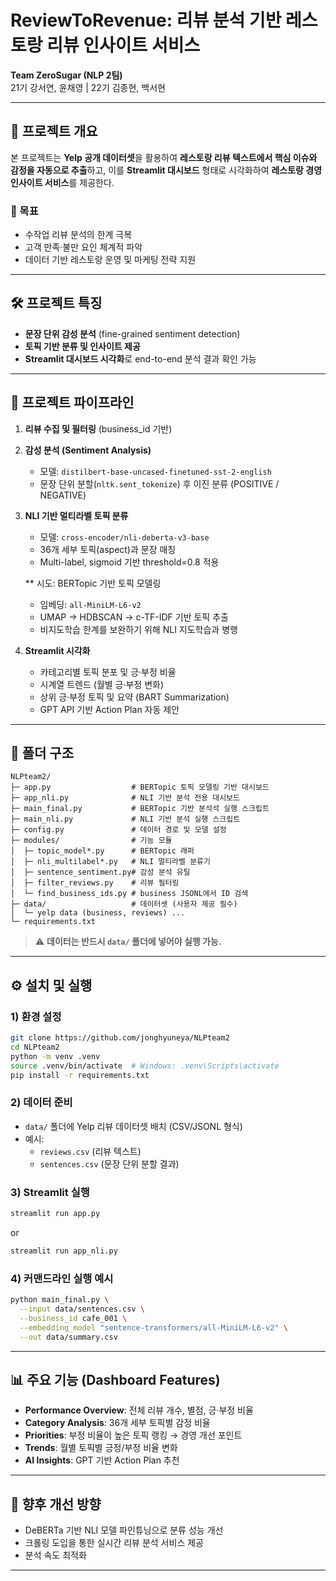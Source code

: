 # ReviewToRevenue: 리뷰 분석 기반 레스토랑 리뷰 인사이트 서비스

**Team ZeroSugar (NLP 2팀)**  
21기 강서연, 윤채영 | 22기 김종현, 백서현  

---

## 📌 프로젝트 개요

본 프로젝트는 **Yelp 공개 데이터셋**을 활용하여 **레스토랑 리뷰 텍스트에서 핵심 이슈와 감정을 자동으로 추출**하고, 이를 **Streamlit 대시보드** 형태로 시각화하여 **레스토랑 경영 인사이트 서비스**를 제공한다.  

### 🎯 목표
- 수작업 리뷰 분석의 한계 극복
- 고객 만족·불만 요인 체계적 파악
- 데이터 기반 레스토랑 운영 및 마케팅 전략 지원  

---

## 🛠 프로젝트 특징
- **문장 단위 감성 분석** (fine-grained sentiment detection)  
- **토픽 기반 분류 및 인사이트 제공**  
- **Streamlit 대시보드 시각화**로 end-to-end 분석 결과 확인 가능  

---

## 🔄 프로젝트 파이프라인

1. **리뷰 수집 및 필터링** (business_id 기반)  
2. **감성 분석 (Sentiment Analysis)**  
   - 모델: `distilbert-base-uncased-finetuned-sst-2-english`  
   - 문장 단위 분할(`nltk.sent_tokenize`) 후 이진 분류 (POSITIVE / NEGATIVE)  
3. **NLI 기반 멀티라벨 토픽 분류**  
   - 모델: `cross-encoder/nli-deberta-v3-base`  
   - 36개 세부 토픽(aspect)과 문장 매칭  
   - Multi-label, sigmoid 기반 threshold=0.8 적용  
   
   ** 시도: BERTopic 기반 토픽 모델링 
   - 임베딩: `all-MiniLM-L6-v2`  
   - UMAP → HDBSCAN → c-TF-IDF 기반 토픽 추출  
   - 비지도학습 한계를 보완하기 위해 NLI 지도학습과 병행  
4. **Streamlit 시각화**  
   - 카테고리별 토픽 분포 및 긍·부정 비율  
   - 시계열 트렌드 (월별 긍·부정 변화)  
   - 상위 긍·부정 토픽 및 요약 (BART Summarization)  
   - GPT API 기반 Action Plan 자동 제안  

---

## 📂 폴더 구조

```
NLPteam2/
├─ app.py                  # BERTopic 토픽 모델링 기반 대시보드
├─ app_nli.py              # NLI 기반 분석 전용 대시보드
├─ main_final.py           # BERTopic 기반 분석석 실행 스크립트
├─ main_nli.py             # NLI 기반 분석 실행 스크립트
├─ config.py               # 데이터 경로 및 모델 설정
├─ modules/                # 기능 모듈
│  ├─ topic_model*.py      # BERTopic 래퍼
│  ├─ nli_multilabel*.py   # NLI 멀티라벨 분류기
│  ├─ sentence_sentiment.py# 감성 분석 유틸
│  ├─ filter_reviews.py    # 리뷰 필터링
│  └─ find_business_ids.py # business JSONL에서 ID 검색
├─ data/                   # 데이터셋 (사용자 제공 필수)
│  └─ yelp data (business, reviews) ...
└─ requirements.txt
```

> ⚠️ **데이터는 반드시 `data/` 폴더에 넣어야 실행 가능.**

---

## ⚙️ 설치 및 실행

### 1) 환경 설정
```bash
git clone https://github.com/jonghyuneya/NLPteam2
cd NLPteam2
python -m venv .venv
source .venv/bin/activate  # Windows: .venv\Scripts\activate
pip install -r requirements.txt
```

### 2) 데이터 준비
- `data/` 폴더에 Yelp 리뷰 데이터셋 배치 (CSV/JSONL 형식)  
- 예시:  
  - `reviews.csv` (리뷰 텍스트)  
  - `sentences.csv` (문장 단위 분할 결과)  

### 3) Streamlit 실행
```bash
streamlit run app.py
```
or  
```bash
streamlit run app_nli.py
```

### 4) 커맨드라인 실행 예시
```bash
python main_final.py \
  --input data/sentences.csv \
  --business_id cafe_001 \
  --embedding_model "sentence-transformers/all-MiniLM-L6-v2" \
  --out data/summary.csv
```

---

## 📊 주요 기능 (Dashboard Features)

- **Performance Overview**: 전체 리뷰 개수, 별점, 긍·부정 비율  
- **Category Analysis**: 36개 세부 토픽별 감정 비율  
- **Priorities**: 부정 비율이 높은 토픽 랭킹 → 경영 개선 포인트  
- **Trends**: 월별 토픽별 긍정/부정 비율 변화  
- **AI Insights**: GPT 기반 Action Plan 추천  

---

## 🚀 향후 개선 방향
- DeBERTa 기반 NLI 모델 파인튜닝으로 분류 성능 개선  
- 크롤링 도입을 통한 실시간 리뷰 분석 서비스 제공  
- 분석 속도 최적화  

---

